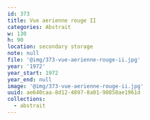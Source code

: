 ```yaml
---
id: 373
title: Vue aerienne rouge II
categories: Abstrait
w: 130
h: 90
location: secondary storage
note: null
file: '@img/373-vue-aerienne-rouge-ii.jpg'
year: '1972'
year_start: 1972
year_end: null
image: '@img/373-vue-aerienne-rouge-ii.jpg'
uuid: ae640caa-8d12-4897-8a01-90858ae1961d
collections:
  - abstrait
---
```


